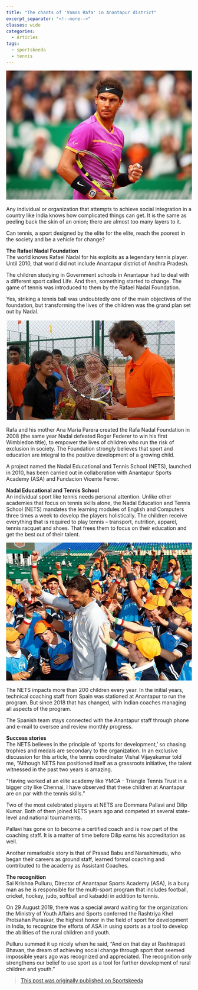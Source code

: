 ```yaml
---
title: "The chants of 'Vamos Rafa' in Anantapur district"
excerpt_separator: "<!--more-->"
classes: wide
categories:
  - Articles
tags:
  - sportskeeda
  - tennis
---
```


![Rafael Nadal](/assets/images/skvamos.jpg)

Any individual or organization that attempts to achieve social integration in a country like India knows how complicated things can get. It is the same as peeling back the skin of an onion; there are almost too many layers to it.
<!--more-->

Can tennis, a sport designed by the elite for the elite, reach the poorest in the society and be a vehicle for change?

**The Rafael Nadal Foundation**  
The world knows Rafael Nadal for his exploits as a legendary tennis player. Until 2010, that world did not include Anantapur district of Andhra Pradesh.

The children studying in Government schools in Anantapur had to deal with a different sport called Life. And then, something started to change. The game of tennis was introduced to them by the Rafael Nadal Foundation.

Yes, striking a tennis ball was undoubtedly one of the main objectives of the foundation, but transforming the lives of the children was the grand plan set out by Nadal.

![Rafael Nadal](/assets/images/skrafaanantpur.jpg)

Rafa and his mother Ana María Parera created the Rafa Nadal Foundation in 2008 (the same year Nadal defeated Roger Federer to win his first Wimbledon title), to empower the lives of children who run the risk of exclusion in society. The Foundation strongly believes that sport and education are integral to the positive development of a growing child.

A project named the Nadal Educational and Tennis School (NETS), launched in 2010, has been carried out in collaboration with Anantapur Sports Academy (ASA) and Fundacion Vicente Ferrer. 

**Nadal Educational and Tennis School**  
An individual sport like tennis needs personal attention. Unlike other academies that focus on tennis skills alone, the Nadal Education and Tennis School (NETS) mandates the learning modules of English and Computers three times a week to develop the players holistically. The children receive everything that is required to play tennis – transport, nutrition, apparel, tennis racquet and shoes. That frees them to focus on their education and get the best out of their talent.

![Rafael Nadal](/assets/images/skraf.jpg)

The NETS impacts more than 200 children every year. In the initial years, technical coaching staff from Spain was stationed at Anantapur to run the program. But since 2018 that has changed, with Indian coaches managing all aspects of the program.

The Spanish team stays connected with the Anantapur staff through phone and e-mail to oversee and review monthly progress. 

**Success stories**  
The NETS believes in the principle of ‘sports for development,’ so chasing trophies and medals are secondary to the organization. In an exclusive discussion for this article, the tennis coordinator Vishal Vijayakumar told me, “Although NETS has positioned itself as a grassroots initiative, the talent witnessed in the past two years is amazing.

"Having worked at an elite academy like YMCA - Triangle Tennis Trust in a bigger city like Chennai, I have observed that these children at Anantapur are on par with the tennis skills.” 

Two of the most celebrated players at NETS are Dommara Pallavi and Dilip Kumar. Both of them joined NETS years ago and competed at several state-level and national tournaments.

Pallavi has gone on to become a certified coach and is now part of the coaching staff. It is a matter of time before Dilip earns his accreditation as well.

Another remarkable story is that of Prasad Babu and Narashimudu, who began their careers as ground staff, learned formal coaching and contributed to the academy as Assistant Coaches.

**The recognition**  
Sai Krishna Pulluru, Director of Anantapur Sports Academy (ASA), is a busy man as he is responsible for the multi-sport program that includes football, cricket, hockey, judo, softball and kabaddi in addition to tennis. 

On 29 August 2019, there was a special award waiting for the organization: the Ministry of Youth Affairs and Sports conferred the Rashtriya Khel Protsahan Puraskar, the highest honor in the field of sport for development in India, to recognize the efforts of ASA in using sports as a tool to develop the abilities of the rural children and youth.

Pulluru summed it up nicely when he said, “And on that day at Rashtrapati Bhavan, the dream of achieving social change through sport that seemed impossible years ago was recognized and appreciated. The recognition only strengthens our belief to use sport as a tool for further development of rural children and youth.”

> [This post was originally published on Sportskeeda](https://www.sportskeeda.com/tennis/the-chants-of-vamos-rafa-in-anantapur-district)